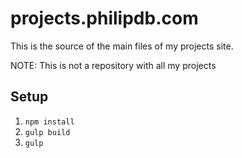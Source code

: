 # projects.philipdb.com

This is the source of the main files of my projects site.

NOTE: This is not a repository with all my projects

## Setup
1. `npm install`
2. `gulp build`
3. `gulp`